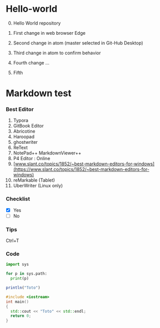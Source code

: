 # Hello-world
0. Hello World repository

1. First change in web browser Edge

1. Second change in atom (master selected in Git-Hub Desktop)

2. Third change in atom to confirm behavior

3. Fourth change ...

3. Fifth

# Markdown test
### Best Editor
1. Typora
2. GitBook Editor
3. Abricotine
3. Haroopad
3. ghostwriter
3. ReText
3. NotePad++ MarkdownViewer++
3. P4 Editor : Online
3. [www.slant.co/topics/1852/~best-markdown-editors-for-windows](https://www.slant.co/topics/1852/~best-markdown-editors-for-windows)
3. reMarkable (Tablet)
3. UberWriter (Linux only)

### Checklist
 - [x] Yes
 - [ ] No

### Tips
Ctrl+T

### Code
```python
import sys

for p in sys.path:
  print(p)
```
```julia
println("Toto")
```
```c++
#include <iostream>
int main()
{
  std::cout << "Toto" << std::endl;
  return 0;
}
```
